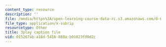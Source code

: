 ```yaml
---
content_type: resource
description: ''
file: /media/https%3A/open-learning-course-data-rc.s3.amazonaws.com/8-04-quantum-physics-i-spring-2016/015267aba18d541b888ab01023fd0d2c_vnyxYtj0mfE.vtt
file_type: application/x-subrip
resourcetype: Other
title: 3play caption file
uid: 015267ab-a18d-541b-888a-b01023fd0d2c
---
```


